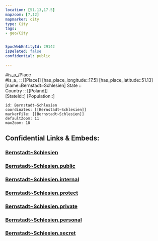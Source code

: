 ```yaml
---
location: [51.13,17.5] 
mapzoom: [7,12] 
mapmarker: city 
type: City
tags:
- geo/City


SpocWebEntityId: 29142
isDeleted: false
confidential: public

---
```

#is_a_/Place  
#is_a_ :: [[Place]] 
[has_place_longitude::17.5] 
[has_place_latitude::51.13] 
[name::Bernstadt~Schlesien] 
State ::  
Country :: [[Poland]]  
[StateId::] 
[Population::] 



```leaflet
id: Bernstadt~Schlesien
coordinates: [[Bernstadt~Schlesien]] 
markerFile: [[Bernstadt~Schlesien]] 
defaultZoom: 11 
maxZoom: 18
```


## Confidential Links & Embeds: 

### [Bernstadt~Schlesien](/_Standards/Earth/Continent/Europe/Europe~East/Poland/Provinces~Poland/Lower_Silesian/City/Bernstadt~Schlesien.md) 

### [Bernstadt~Schlesien.public](/_public/Earth/Continent/Europe/Europe~East/Poland/Provinces~Poland/Lower_Silesian/City/Bernstadt~Schlesien.public.md) 

### [Bernstadt~Schlesien.internal](/_internal/Earth/Continent/Europe/Europe~East/Poland/Provinces~Poland/Lower_Silesian/City/Bernstadt~Schlesien.internal.md) 

### [Bernstadt~Schlesien.protect](/_protect/Earth/Continent/Europe/Europe~East/Poland/Provinces~Poland/Lower_Silesian/City/Bernstadt~Schlesien.protect.md) 

### [Bernstadt~Schlesien.private](/_private/Earth/Continent/Europe/Europe~East/Poland/Provinces~Poland/Lower_Silesian/City/Bernstadt~Schlesien.private.md) 

### [Bernstadt~Schlesien.personal](/_personal/Earth/Continent/Europe/Europe~East/Poland/Provinces~Poland/Lower_Silesian/City/Bernstadt~Schlesien.personal.md) 

### [Bernstadt~Schlesien.secret](/_secret/Earth/Continent/Europe/Europe~East/Poland/Provinces~Poland/Lower_Silesian/City/Bernstadt~Schlesien.secret.md)


